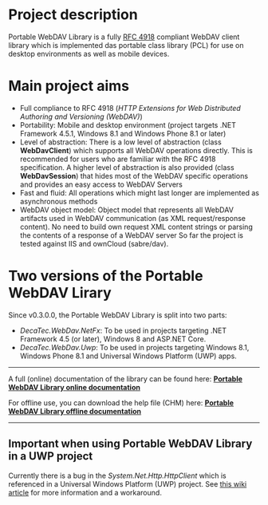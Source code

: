 # Project description

Portable WebDAV Library is a fully [RFC 4918](http://tools.ietf.org/html/rfc4918) compliant WebDAV client library which is implemented das portable class library (PCL) for use on desktop environments as well as mobile devices.

# Main project aims
* Full compliance to RFC 4918 (*HTTP Extensions for Web Distributed Authoring and Versioning (WebDAV)*)
* Portability: Mobile and desktop environment (project targets .NET Framework 4.5.1, Windows 8.1 and Windows Phone 8.1 or later)
* Level of abstraction: There is a low level of abstraction (class **WebDavClient**) which supports all WebDAV operations directly. This is recommended for users who are familiar with the RFC 4918 specification. A higher level of abstraction is also provided (class **WebDavSession**) that hides most of the WebDAV specific operations and provides an easy access to WebDAV Servers
* Fast and fluid: All operations which might last longer are implemented as asynchronous methods
* WebDAV object model: Object model that represents all WebDAV artifacts used in WebDAV communication (as XML request/response content). No need to build own request XML content strings or parsing the contents of a response of a WebDAV server
So far the project is tested against IIS and ownCloud (sabre/dav).

# Two versions of the Portable WebDAV Lirary
Since v0.3.0.0, the Portable WebDAV Library is split into two parts:
* *DecaTec.WebDav.NetFx*: To be used in projects targeting .NET Framework 4.5 (or later), Windows 8 and ASP.NET Core.
* *DecaTec.WebDav.Uwp*: To be used in projects targeting Windows 8.1, Windows Phone 8.1 and Universal Windows Platform (UWP) apps.
 
----
A full (online) documentation of the library can be found here:
**[Portable WebDAV Library online documentation](https://decatec.de/ext/PortableWebDAVLibrary/Doc/index.html)**

For offline use, you can download the help file (CHM) here:
**[Portable WebDAV Library offline documentation](https://decatec.de/ext/PortableWebDAVLibrary/Doc/DecaTec.WebDav.Documentation.chm)**

----

## Important when using Portable WebDAV Library in a UWP project
Currently there is a bug in the _System.Net.Http.HttpClient_ which is referenced in a Universal Windows Platform (UWP) project. See [this wiki article](https://github.com/DecaTec/Portable-WebDAV-Library/wiki/Portable-WebDAV-Library-in-UWP-projects) for more information and a workaround.
